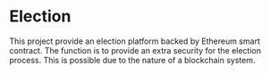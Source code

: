 # Election
This project provide an election platform backed by Ethereum smart contract.
The function is to provide an extra security for the election process.
This is possible due to the nature of a blockchain system.
